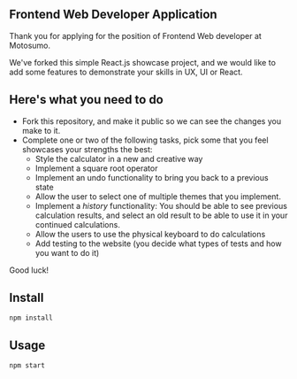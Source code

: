 Frontend Web Developer Application
---
Thank you for applying for the position of Frontend Web developer at Motosumo.

We've forked this simple React.js showcase project, and we would like to add some features to demonstrate your skills in UX, UI or React. 

Here's what you need to do
---

- Fork this repository, and make it public so we can see the changes you make to it.
- Complete one or two of the following tasks, pick some that you feel showcases your strengths the best:
  - Style the calculator in a new and creative way
  - Implement a square root operator
  - Implement an undo functionality to bring you back to a previous state
  - Allow the user to select one of multiple themes that you implement.
  - Implement a _history_ functionality: You should be able to see previous calculation results, and select an old result to be able to use it in your continued calculations.
  - Allow the users to use the physical keyboard to do calculations
  - Add testing to the website (you decide what types of tests and how you want to do it)

Good luck!


Install
---

`npm install`



Usage
---

`npm start`
